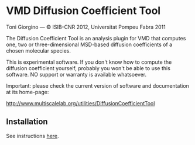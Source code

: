 VMD Diffusion Coefficient Tool
================================

Toni Giorgino — © ISIB-CNR 2012, Universitat Pompeu Fabra 2011

The Diffusion Coefficient Tool is an analysis plugin for VMD that
computes one, two or three-dimensional MSD-based diffusion
coefficients of a chosen molecular species.

This is experimental software. If you don't know how to compute the
diffusion coefficient yourself, probably you won't be able to use this
software. NO support or warranty is available whatsoever.

Important: please check the current version of software and 
documentation at its home-page:

http://www.multiscalelab.org/utilities/DiffusionCoefficientTool



Installation
----------------------------------------

See instructions [here](https://gist.github.com/tonigi/a9cfaf7642a7fbc13293).

